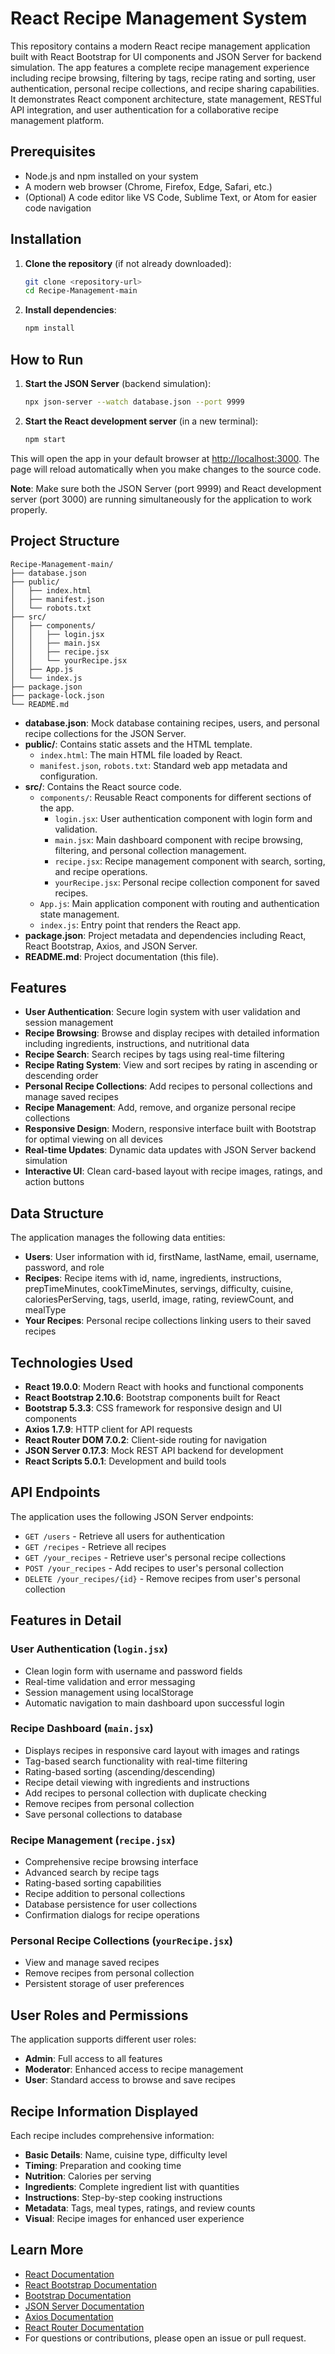 # React Recipe Management System

This repository contains a modern React recipe management application built with React Bootstrap for UI components and JSON Server for backend simulation. The app features a complete recipe management experience including recipe browsing, filtering by tags, recipe rating and sorting, user authentication, personal recipe collections, and recipe sharing capabilities. It demonstrates React component architecture, state management, RESTful API integration, and user authentication for a collaborative recipe management platform.

## Prerequisites

- Node.js and npm installed on your system
- A modern web browser (Chrome, Firefox, Edge, Safari, etc.)
- (Optional) A code editor like VS Code, Sublime Text, or Atom for easier code navigation

## Installation

1. **Clone the repository** (if not already downloaded):
   ```sh
   git clone <repository-url>
   cd Recipe-Management-main
   ```
2. **Install dependencies**:
   ```sh
   npm install
   ```

## How to Run

1. **Start the JSON Server** (backend simulation):
   ```sh
   npx json-server --watch database.json --port 9999
   ```

2. **Start the React development server** (in a new terminal):
   ```sh
   npm start
   ```

This will open the app in your default browser at [http://localhost:3000](http://localhost:3000). The page will reload automatically when you make changes to the source code.

**Note**: Make sure both the JSON Server (port 9999) and React development server (port 3000) are running simultaneously for the application to work properly.

## Project Structure

```
Recipe-Management-main/
├── database.json
├── public/
│   ├── index.html
│   ├── manifest.json
│   └── robots.txt
├── src/
│   ├── components/
│   │   ├── login.jsx
│   │   ├── main.jsx
│   │   ├── recipe.jsx
│   │   └── yourRecipe.jsx
│   ├── App.js
│   └── index.js
├── package.json
├── package-lock.json
└── README.md
```

- **database.json**: Mock database containing recipes, users, and personal recipe collections for the JSON Server.
- **public/**: Contains static assets and the HTML template.
  - `index.html`: The main HTML file loaded by React.
  - `manifest.json`, `robots.txt`: Standard web app metadata and configuration.
- **src/**: Contains the React source code.
  - `components/`: Reusable React components for different sections of the app.
    - `login.jsx`: User authentication component with login form and validation.
    - `main.jsx`: Main dashboard component with recipe browsing, filtering, and personal collection management.
    - `recipe.jsx`: Recipe management component with search, sorting, and recipe operations.
    - `yourRecipe.jsx`: Personal recipe collection component for saved recipes.
  - `App.js`: Main application component with routing and authentication state management.
  - `index.js`: Entry point that renders the React app.
- **package.json**: Project metadata and dependencies including React, React Bootstrap, Axios, and JSON Server.
- **README.md**: Project documentation (this file).

## Features

- **User Authentication**: Secure login system with user validation and session management
- **Recipe Browsing**: Browse and display recipes with detailed information including ingredients, instructions, and nutritional data
- **Recipe Search**: Search recipes by tags using real-time filtering
- **Recipe Rating System**: View and sort recipes by rating in ascending or descending order
- **Personal Recipe Collections**: Add recipes to personal collections and manage saved recipes
- **Recipe Management**: Add, remove, and organize personal recipe collections
- **Responsive Design**: Modern, responsive interface built with Bootstrap for optimal viewing on all devices
- **Real-time Updates**: Dynamic data updates with JSON Server backend simulation
- **Interactive UI**: Clean card-based layout with recipe images, ratings, and action buttons

## Data Structure

The application manages the following data entities:

- **Users**: User information with id, firstName, lastName, email, username, password, and role
- **Recipes**: Recipe items with id, name, ingredients, instructions, prepTimeMinutes, cookTimeMinutes, servings, difficulty, cuisine, caloriesPerServing, tags, userId, image, rating, reviewCount, and mealType
- **Your Recipes**: Personal recipe collections linking users to their saved recipes

## Technologies Used

- **React 19.0.0**: Modern React with hooks and functional components
- **React Bootstrap 2.10.6**: Bootstrap components built for React
- **Bootstrap 5.3.3**: CSS framework for responsive design and UI components
- **Axios 1.7.9**: HTTP client for API requests
- **React Router DOM 7.0.2**: Client-side routing for navigation
- **JSON Server 0.17.3**: Mock REST API backend for development
- **React Scripts 5.0.1**: Development and build tools

## API Endpoints

The application uses the following JSON Server endpoints:

- `GET /users` - Retrieve all users for authentication
- `GET /recipes` - Retrieve all recipes
- `GET /your_recipes` - Retrieve user's personal recipe collections
- `POST /your_recipes` - Add recipes to user's personal collection
- `DELETE /your_recipes/{id}` - Remove recipes from user's personal collection

## Features in Detail

### User Authentication (`login.jsx`)
- Clean login form with username and password fields
- Real-time validation and error messaging
- Session management using localStorage
- Automatic navigation to main dashboard upon successful login

### Recipe Dashboard (`main.jsx`)
- Displays recipes in responsive card layout with images and ratings
- Tag-based search functionality with real-time filtering
- Rating-based sorting (ascending/descending)
- Recipe detail viewing with ingredients and instructions
- Add recipes to personal collection with duplicate checking
- Remove recipes from personal collection
- Save personal collections to database

### Recipe Management (`recipe.jsx`)
- Comprehensive recipe browsing interface
- Advanced search by recipe tags
- Rating-based sorting capabilities
- Recipe addition to personal collections
- Database persistence for user collections
- Confirmation dialogs for recipe operations

### Personal Recipe Collections (`yourRecipe.jsx`)
- View and manage saved recipes
- Remove recipes from personal collection
- Persistent storage of user preferences

## User Roles and Permissions

The application supports different user roles:
- **Admin**: Full access to all features
- **Moderator**: Enhanced access to recipe management
- **User**: Standard access to browse and save recipes

## Recipe Information Displayed

Each recipe includes comprehensive information:
- **Basic Details**: Name, cuisine type, difficulty level
- **Timing**: Preparation and cooking time
- **Nutrition**: Calories per serving
- **Ingredients**: Complete ingredient list with quantities
- **Instructions**: Step-by-step cooking instructions
- **Metadata**: Tags, meal types, ratings, and review counts
- **Visual**: Recipe images for enhanced user experience

## Learn More

- [React Documentation](https://reactjs.org/)
- [React Bootstrap Documentation](https://react-bootstrap.github.io/)
- [Bootstrap Documentation](https://getbootstrap.com/)
- [JSON Server Documentation](https://github.com/typicode/json-server)
- [Axios Documentation](https://axios-http.com/)
- [React Router Documentation](https://reactrouter.com/)
- For questions or contributions, please open an issue or pull request.

